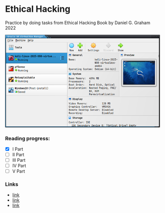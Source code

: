 # Ethical Hacking

Practice by doing tasks from Ethical Hacking Book by Daniel G. Graham 2022

<img src="virtualbox_screenshot.png"/>

### Reading progress:
- [x] I Part
- [ ] II Part
- [ ] III Part
- [ ] IV Part
- [ ] V Part

### Links
* [link](https://www.netresec.com/)
* [link](https://www.iana.org/assignments/service-names-port-numbers/service-names-port-numbers.xhtml)
* [link](https://nvd.nist.gov/)
